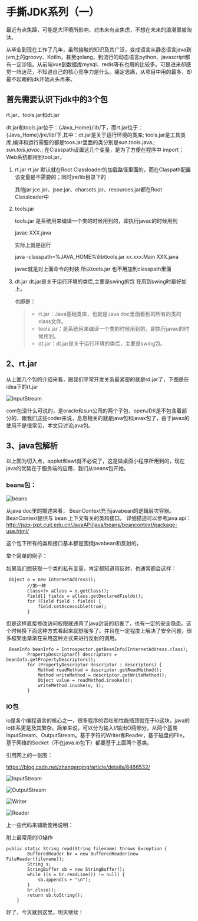 # 手撕JDK系列（一）

最近有点焦躁，可能是大环境所影响，对未来有点焦虑，不想在未来的浪潮里被淘汰。

从毕业到现在工作了几年，虽然接触的知识及其广泛，变成语言从静态语言java到jvm上的groovy、Kotlin，甚至golang，到流行的动态语言python、javascript都有一定涉猎。从前端vue到数据库mysql、redis等有也用的比较多。可是进来却感觉一阵迷茫，不知道自己的核心竞争力是什么。痛定思痛，从项目中用的最多，却最不起眼的jdk开始从头再来。

## 首先需要认识下jdk中的3个包

rt.jar、tools.jar和dt.jar

dt.jar和tools.jar位于：{Java_Home}/lib/下，而rt.jar位于：{Java_Home}/jre/lib/下,其中：dt.jar是关于运行环境的类库; tools.jar是工具类库,编译和运行需要的都是toos.jar里面的类分别是sun.tools.java.*; sun.tols.javac.*;  在Classpath设置这几个变量，是为了方便在程序中 import；Web系统都用到tool.jar。

1. rt.jar
    rt.jar 默认就在Root Classloader的加载路径里面的，而在Claspath配置该变量是不需要的；同时jre/lib目录下的

    其他jar:jce.jar、jsse.jar、charsets.jar、resources.jar都在Root Classloader中

2. tools.jar

    tools.jar 是系统用来编译一个类的时候用到的，即执行javac的时候用到

    javac XXX.java

    实际上就是运行

    java -classpath=%JAVA_HOME%\lib\tools.jar xx.xxx.Main XXX.java

    javac就是对上面命令的封装 所以tools.jar 也不用加到classpath里面

3. dt.jar
    dt.jar是关于运行环境的类库,主要是swing的包   在用到swing时最好加上。
    
    也即是：
    
    > - rt.jar：Java基础类库，也就是Java doc里面看到的所有的类的class文件。
    > - tools.jar：是系统用来编译一个类的时候用到的，即执行javac的时候用到。
    > - dt.jar：dt.jar是关于运行环境的类库，主要是swing包。

## 2、rt.jar

从上面几个包的介绍来看，跟我们平常开发关系最紧密的就是rd.jar了，下图是在idea下的rt.jar

![InputStream](/img/io/1559031924992.png)

com包没什么可说的，是oracle和sun公司的两个子包，openJDK是不包含着部分的，跟我们这些coder来说，息息相关的就是java包和javax包了，由于javax的使用不是很常见，本文只讨论java包。

## 3、java包解析

以上图为切入点，applet和awt就不必说了，这是做桌面小程序所用到的，现在java的优势在于服务端的应用，我们从beans包开始。

### beans包：

![beans](/img/io/1559033786355.png)

从java doc里的描述来看， BeanContext充当javabean的逻辑层次容器。BeanContext提供与 bean 上下文有关的类和接口。 详细描述可以参考java api：<http://jszx-jxpt.cuit.edu.cn/JavaAPI/java/beans/beancontext/package-use.html/>

这个包下所有的类和接口基本都是围绕javabean和反射的。

举个简单的例子：

如果我们想获取一个类的私有变量，肯定都知道用反射，也通常都会这样：

```
 Object o = new InternetAddress();
        //第一种
        Class<?> aClass = o.getClass();
        Field[] fields = aClass.getDeclaredFields();
        for (Field field : fields) {
            field.setAccessible(true);
        }
```

但是这样直接修改访问权限就违背了java封装的初衷了，也有一定的安全隐患。这个时候换下面这种方式看起来就舒服多了。并且在一定程度上解决了安全问题，很多框架也渐渐在采用这种方式来进行反射的调用。

```
 BeanInfo beanInfo = Introspector.getBeanInfo(InternetAddress.class);
        PropertyDescriptor[] descriptors = beanInfo.getPropertyDescriptors();
        for (PropertyDescriptor descriptor : descriptors) {
            Method readMethod = descriptor.getReadMethod();
            Method writeMethod = descriptor.getWriteMethod();
            Object value = readMethod.invoke(o);
            writeMethod.invoke(o, 1);
        }
```



### IO包

io是各个编程语言的核心之一，很多程序的吞吐和性能瓶颈就在于io这块，java的io体系更是及其繁杂。简单来说，可以分为输入I/输出O两部分，从两个基类InputStream、OutputStream。基于字符的Writer和Reader，基于磁盘的File，基于网络的Socket（不在java.io包下）都要基于上面两个基类。

引用网上的一张图：

<https://blog.csdn.net/zhangerqing/article/details/8466532/>

![InputStream](/img/io/1357309985_3442.png)

![OutputStream](img/io/1357310062_5816.png)

![Writer](/img/io/1357310154_6858.png)

![Reader](/img/io/1357310183_6062.png)

上一些代码来辅助使用说明：

附上最常用的IO操作

```
public static String read(String filename) throws Exception {
		BufferedReader br = new BufferedReader(new FileReader(filename));
		String s;
		StringBuffer sb = new StringBuffer();
		while ((s = br.readLine()) != null) {
			sb.append(s + "\n");
		}
		br.close();
		return sb.toString();
	}
```

好了，今天就到这里。明天继续！
